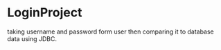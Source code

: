 # LoginProject
taking username and password form user then comparing it to database data using JDBC.
